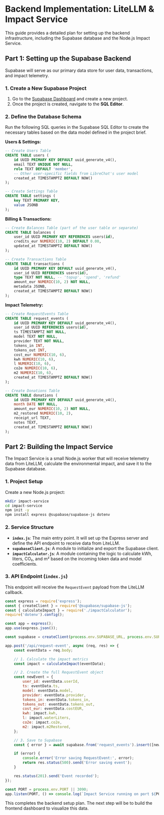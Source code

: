 # Backend Implementation: LiteLLM & Impact Service

This guide provides a detailed plan for setting up the backend infrastructure, including the Supabase database and the Node.js Impact Service.

## Part 1: Setting up the Supabase Backend

Supabase will serve as our primary data store for user data, transactions, and impact telemetry.

### 1. Create a New Supabase Project

1.  Go to the [Supabase Dashboard](https://app.supabase.io/) and create a new project.
2.  Once the project is created, navigate to the **SQL Editor**.

### 2. Define the Database Schema

Run the following SQL queries in the Supabase SQL Editor to create the necessary tables based on the data model defined in the project brief.

**Users & Settings:**
```sql
-- Create Users Table
CREATE TABLE users (
    id UUID PRIMARY KEY DEFAULT uuid_generate_v4(),
    email TEXT UNIQUE NOT NULL,
    role TEXT DEFAULT 'member',
    -- Other user-specific fields from LibreChat's user model
    created_at TIMESTAMPTZ DEFAULT NOW()
);

-- Create Settings Table
CREATE TABLE settings (
    key TEXT PRIMARY KEY,
    value JSONB
);
```

**Billing & Transactions:**
```sql
-- Create Balances Table (part of the user table or separate)
CREATE TABLE balances (
    user_id UUID PRIMARY KEY REFERENCES users(id),
    credits_eur NUMERIC(10, 2) DEFAULT 0.00,
    updated_at TIMESTAMPTZ DEFAULT NOW()
);

-- Create Transactions Table
CREATE TABLE transactions (
    id UUID PRIMARY KEY DEFAULT uuid_generate_v4(),
    user_id UUID REFERENCES users(id),
    type TEXT NOT NULL, -- 'topup', 'spend', 'refund'
    amount_eur NUMERIC(10, 2) NOT NULL,
    metadata JSONB,
    created_at TIMESTAMPTZ DEFAULT NOW()
);
```

**Impact Telemetry:**
```sql
-- Create RequestEvents Table
CREATE TABLE request_events (
    id UUID PRIMARY KEY DEFAULT uuid_generate_v4(),
    user_id UUID REFERENCES users(id),
    ts TIMESTAMPTZ NOT NULL,
    model TEXT NOT NULL,
    provider TEXT NOT NULL,
    tokens_in INT,
    tokens_out INT,
    cost_eur NUMERIC(10, 6),
    kwh NUMERIC(10, 6),
    l NUMERIC(10, 6),
    co2e NUMERIC(10, 6),
    m2 NUMERIC(10, 6),
    created_at TIMESTAMPTZ DEFAULT NOW()
);

-- Create Donations Table
CREATE TABLE donations (
    id UUID PRIMARY KEY DEFAULT uuid_generate_v4(),
    month DATE NOT NULL,
    amount_eur NUMERIC(10, 2) NOT NULL,
    m2_restored NUMERIC(10, 2),
    receipt_url TEXT,
    notes TEXT,
    created_at TIMESTAMPTZ DEFAULT NOW()
);
```

## Part 2: Building the Impact Service

The Impact Service is a small Node.js worker that will receive telemetry data from LiteLLM, calculate the environmental impact, and save it to the Supabase database.

### 1. Project Setup

Create a new Node.js project:

```bash
mkdir impact-service
cd impact-service
npm init -y
npm install express @supabase/supabase-js dotenv
```

### 2. Service Structure

-   **`index.js`**: The main entry point. It will set up the Express server and define the API endpoint to receive data from LiteLLM.
-   **`supabaseClient.js`**: A module to initialize and export the Supabase client.
-   **`impactCalculator.js`**: A module containing the logic to calculate kWh, liters, CO₂, and m² based on the incoming token data and model coefficients.

### 3. API Endpoint (`index.js`)

This endpoint will receive the `RequestEvent` payload from the LiteLLM callback.

```javascript
const express = require('express');
const { createClient } = require('@supabase/supabase-js');
const { calculateImpact } = require('./impactCalculator');
require('dotenv').config();

const app = express();
app.use(express.json());

const supabase = createClient(process.env.SUPABASE_URL, process.env.SUPABASE_ANON_KEY);

app.post('/api/request-event', async (req, res) => {
    const eventData = req.body;

    // 1. Calculate the impact metrics
    const impact = calculateImpact(eventData);

    // 2. Create the full RequestEvent object
    const newEvent = {
        user_id: eventData.userId,
        ts: eventData.ts,
        model: eventData.model,
        provider: eventData.provider,
        tokens_in: eventData.tokens_in,
        tokens_out: eventData.tokens_out,
        cost_eur: eventData.costEUR,
        kwh: impact.kwh,
        l: impact.waterLiters,
        co2e: impact.co2e,
        m2: impact.m2Restored,
    };

    // 3. Save to Supabase
    const { error } = await supabase.from('request_events').insert([newEvent]);

    if (error) {
        console.error('Error saving RequestEvent:', error);
        return res.status(500).send('Error saving event');
    }

    res.status(201).send('Event recorded');
});

const PORT = process.env.PORT || 3090;
app.listen(PORT, () => console.log(`Impact Service running on port ${PORT}`));
```

This completes the backend setup plan. The next step will be to build the frontend dashboard to visualize this data.
